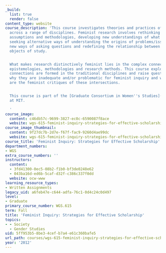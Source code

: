 ```yaml
---
_build:
  list: true
  render: false
content_type: website
course_description: 'This course investigates theories and practices of feminist inquiry
  across a range of disciplines. Feminist research involves rethinking disciplinary
  assumptions and methodologies, developing new understandings of what counts as knowledge,
  seeking alternative ways of understanding the origins of problems/issues, formulating
  new ways of asking questions and redefining the relationship between subjects and
  objects of study.


  What makes research distinctively feminist lies in the complex connections between
  epistemologies, methodologies and research methods. This course explores how these
  connections are formed in the traditional disciplines and raise questions about
  why they are inadequate and/or problematic for feminist inquiry and what, specifically,
  are the feminist critiques of these intersections.


  This course is part of the [Graduate Consortium in Women''s Studies](http://web.mit.edu/gcws/index.html)
  at MIT.

  '
course_image:
  content: c46db57c-9699-3827-ec0c-6590087f8ace
  website: wgs-615-feminist-inquiry-strategies-for-effective-scholarship-fall-2012
course_image_thumbnail:
  content: 9f27dc7b-2d7e-f67f-fac9-9260d4ae99dc
  website: wgs-615-feminist-inquiry-strategies-for-effective-scholarship-fall-2012
course_title: 'Feminist Inquiry: Strategies for Effective Scholarship'
department_numbers:
- WGS
extra_course_numbers: ''
instructors:
  content:
  - 3fd41300-0ec5-08b2-f1b0-bf3de0248e62
  - 043ba16d-ed6b-5caf-d32f-c386c337f0dd
  website: ocw-www
learning_resource_types:
- Written Assignments
legacy_uid: a6feb47e-c644-adfa-76c1-0d4c24c0d497
level:
- Graduate
primary_course_number: WGS.615
term: Fall
title: 'Feminist Inquiry: Strategies for Effective Scholarship'
topics:
- - Society
  - Gender Studies
uid: 5ff953b5-8be3-4cef-b7a4-e61c360bafe5
url_path: courses/wgs-615-feminist-inquiry-strategies-for-effective-scholarship-fall-2012
year: '2012'
---
```

